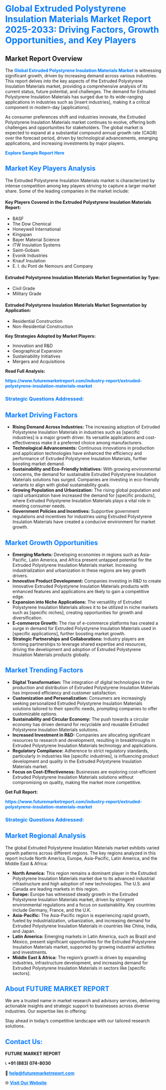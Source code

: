 <h1 style="color: #007BFF;">Global Extruded Polystyrene Insulation Materials Market Report 2025-2033: Driving Factors, Growth Opportunities, and Key Players</h1>

<section id="overview">
<h2>Market Report Overview</h2>
<p>The <a href="https://www.futuremarketreport.com/industry-report/extruded-polystyrene-insulation-materials-market" style="color: #007BFF; text-decoration: none;"><strong>Global Extruded Polystyrene Insulation Materials Market</strong></a> is witnessing significant growth, driven by increasing demand across various industries. This report delves into the key aspects of the Extruded Polystyrene Insulation Materials market, providing a comprehensive analysis of its current status, future potential, and challenges. The demand for Extruded Polystyrene Insulation Materials has surged due to its wide-ranging applications in industries such as [insert industries], making it a critical component in modern-day [applications].</p>
<p>As consumer preferences shift and industries innovate, the Extruded Polystyrene Insulation Materials market continues to evolve, offering both challenges and opportunities for stakeholders. The global market is expected to expand at a substantial compound annual growth rate (CAGR) over the forecast period, driven by technological advancements, emerging applications, and increasing investments by major players.</p>
</section>

<section id="overview">
<p><a href="https://www.futuremarketreport.com/request-sample/reportId=56950" style="color: #007BFF; text-decoration: none;"><strong>Explore Sample Report Here</strong></a></p>
</section>

<section id="key-players">
<h2 style="color: #007BFF;">Market Key Players Analysis</h2>
<p>The Extruded Polystyrene Insulation Materials market is characterized by intense competition among key players striving to capture a larger market share. Some of the leading companies in the market include:</p>
<h4>Key Players Covered in the Extruded Polystyrene Insulation Materials Report:</h4>
<ul><li>BASF</li><li>The Dow Chemical</li><li>Honeywell International</li><li>Kingspan</li><li>Bayer Material Science</li><li>ITW Insulation Systems</li><li>Saint-Gobain</li><li>Evonik Industries</li><li>Knauf Insulation</li><li>E. I. du Pont de Nemours and Company</li></ul>
<h4>Extruded Polystyrene Insulation Materials Market Segmentation by Type:</h4>
<ul><li>Civil Grade</li><li>Military Grade</li></ul>

<h4>Extruded Polystyrene Insulation Materials Market Segmentation by Application:</h4>
<ul><li>Residential Construction</li><li>Non-Residential Construction</li></ul>
<p><strong>Key Strategies Adopted by Market Players:</strong></p>
<ul>
<li>Innovation and R&D</li>
<li>Geographical Expansion</li>
<li>Sustainability Initiatives</li>
<li>Mergers and Acquisitions</li>
</ul>
</section>

<section>
<p><strong>Read Full Analysis: </strong></p><a href="https://www.futuremarketreport.com/industry-report/extruded-polystyrene-insulation-materials-market" style="color: #007BFF; text-decoration: none;"><strong>https://www.futuremarketreport.com/industry-report/extruded-polystyrene-insulation-materials-market</strong></a>
<h3 style="color: #007BFF;">Strategic Questions Addressed:</h3>
</section>

<section id="driving-factors">
<h2 style="color: #007BFF;">Market Driving Factors</h2>
<ul>
<li><strong>Rising Demand Across Industries:</strong> The increasing adoption of Extruded Polystyrene Insulation Materials in industries such as [specific industries] is a major growth driver. Its versatile applications and cost-effectiveness make it a preferred choice among manufacturers.</li>
<li><strong>Technological Advancements:</strong> Continuous innovations in production and application technologies have enhanced the efficiency and performance of Extruded Polystyrene Insulation Materials, further boosting market demand.</li>
<li><strong>Sustainability and Eco-Friendly Initiatives:</strong> With growing environmental concerns, the demand for sustainable Extruded Polystyrene Insulation Materials solutions has surged. Companies are investing in eco-friendly variants to align with global sustainability goals.</li>
<li><strong>Growing Population and Urbanization:</strong> The rising global population and rapid urbanization have increased the demand for [specific products], where Extruded Polystyrene Insulation Materials plays a vital role in meeting consumer needs.</li>
<li><strong>Government Policies and Incentives:</strong> Supportive government regulations and incentives for industries using Extruded Polystyrene Insulation Materials have created a conducive environment for market growth.</li>
</ul>
</section>

<section id="growth-opportunities">
<h2 style="color: #007BFF;">Market Growth Opportunities</h2>
<ul>
<li><strong>Emerging Markets:</strong> Developing economies in regions such as Asia-Pacific, Latin America, and Africa present untapped potential for the Extruded Polystyrene Insulation Materials market. Increasing industrialization and urbanization in these regions are key growth drivers.</li>
<li><strong>Innovative Product Development:</strong> Companies investing in R&D to create innovative Extruded Polystyrene Insulation Materials products with enhanced features and applications are likely to gain a competitive edge.</li>
<li><strong>Expansion into Niche Applications:</strong> The versatility of Extruded Polystyrene Insulation Materials allows it to be utilized in niche markets such as [specific niches], creating opportunities for growth and diversification.</li>
<li><strong>E-commerce Growth:</strong> The rise of e-commerce platforms has created a surge in demand for Extruded Polystyrene Insulation Materials used in [specific applications], further boosting market growth.</li>
<li><strong>Strategic Partnerships and Collaborations:</strong> Industry players are forming partnerships to leverage shared expertise and resources, driving the development and adoption of Extruded Polystyrene Insulation Materials products globally.</li>
</ul>
</section>

<section id="trending-factors">
<h2 style="color: #007BFF;">Market Trending Factors</h2>
<ul>
<li><strong>Digital Transformation:</strong> The integration of digital technologies in the production and distribution of Extruded Polystyrene Insulation Materials has improved efficiency and customer satisfaction.</li>
<li><strong>Customization and Personalization:</strong> Consumers are increasingly seeking personalized Extruded Polystyrene Insulation Materials solutions tailored to their specific needs, prompting companies to offer customizable options.</li>
<li><strong>Sustainability and Circular Economy:</strong> The push towards a circular economy has driven demand for recyclable and reusable Extruded Polystyrene Insulation Materials solutions.</li>
<li><strong>Increased Investment in R&D:</strong> Companies are allocating significant resources to research and development, resulting in breakthroughs in Extruded Polystyrene Insulation Materials technology and applications.</li>
<li><strong>Regulatory Compliance:</strong> Adherence to strict regulatory standards, particularly in industries like [specific industries], is influencing product development and quality in the Extruded Polystyrene Insulation Materials market.</li>
<li><strong>Focus on Cost-Effectiveness:</strong> Businesses are exploring cost-efficient Extruded Polystyrene Insulation Materials solutions without compromising on quality, making the market more competitive.</li>
</ul>
</section>

<section>
<p><strong>Get Full Report: </strong></p><a href="https://www.futuremarketreport.com/industry-report/extruded-polystyrene-insulation-materials-market" style="color: #007BFF; text-decoration: none;"><strong>https://www.futuremarketreport.com/industry-report/extruded-polystyrene-insulation-materials-market</strong></a>
<h3 style="color: #007BFF;">Strategic Questions Addressed:</h3>
</section>


<section id="regional-analysis">
<h2 style="color: #007BFF;">Market Regional Analysis</h2>
<p>The global Extruded Polystyrene Insulation Materials market exhibits varied growth patterns across different regions. The key regions analyzed in this report include North America, Europe, Asia-Pacific, Latin America, and the Middle East & Africa:</p>
<ul>
<li><strong>North America:</strong> This region remains a dominant player in the Extruded Polystyrene Insulation Materials market due to its advanced industrial infrastructure and high adoption of new technologies. The U.S. and Canada are leading markets in this region.</li>
<li><strong>Europe:</strong> Europe has witnessed steady growth in the Extruded Polystyrene Insulation Materials market, driven by stringent environmental regulations and a focus on sustainability. Key countries include Germany, France, and the U.K.</li>
<li><strong>Asia-Pacific:</strong> The Asia-Pacific region is experiencing rapid growth, fueled by industrialization, urbanization, and increasing demand for Extruded Polystyrene Insulation Materials in countries like China, India, and Japan.</li>
<li><strong>Latin America:</strong> Emerging markets in Latin America, such as Brazil and Mexico, present significant opportunities for the Extruded Polystyrene Insulation Materials market, supported by growing industrial activities and investments.</li>
<li><strong>Middle East & Africa:</strong> The region’s growth is driven by expanding industries, infrastructure development, and increasing demand for Extruded Polystyrene Insulation Materials in sectors like [specific sectors].</li>
</ul>
</section>

<footer>
<h2 style="color: #007BFF;">About FUTURE MARKET REPORT</h2>
<p>We are a trusted name in market research and advisory services, delivering actionable insights and strategic support to businesses across diverse industries. Our expertise lies in offering:</p>

<p>Stay ahead in today’s competitive landscape with our tailored research solutions.</p>

<h2 style="color: #007BFF;">Contact Us:</h2>
<p><strong>FUTURE MARKET REPORT</strong></p>
<p>📞 <strong>+91 (883) 074-8030</strong></p>
<p>📧 <strong><a href="mailto:help@futuremarketreport.com" style="color: #007BFF;">help@futuremarketreport.com</a></strong></p>
<p>🌐 <strong><a href="https://www.futuremarketreport.com/" style="color: #007BFF;">Visit Our Website</a></strong></p>
</footer>